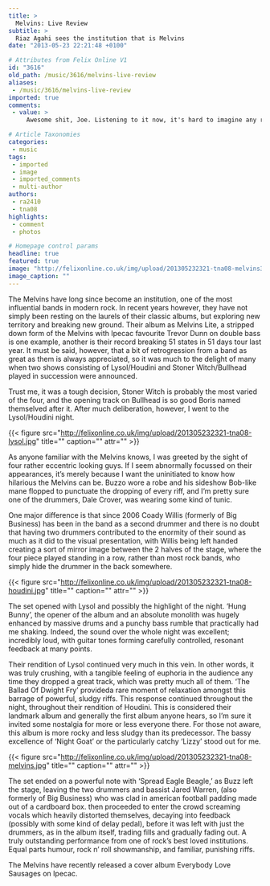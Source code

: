 ```yaml
---
title: >
  Melvins: Live Review
subtitle: >
  Riaz Agahi sees the institution that is Melvins
date: "2013-05-23 22:21:48 +0100"

# Attributes from Felix Online V1
id: "3616"
old_path: /music/3616/melvins-live-review
aliases:
 - /music/3616/melvins-live-review
imported: true
comments:
 - value: >
     Awesome shit, Joe. Listening to it now, it's hard to imagine any reeevwir not mentioning FLIPPER, but I suppose DRUNKS WITH GUNS were the midwesterner equivalent, right? We're actually moving up north to Yorkshire really soon, maybe I'll be able to actually see these animals play when they stray as far as Leeds . . .,Not too familiar with Drunks with Guns, but these <a href="http://ulcxylmibe.com">trkacs</a> actually reminded me of the last Pissed Jeans record. Similar slow, heavy approach with the abrasive vocals. A little bit more catchy though. Sounded pretty good.

# Article Taxonomies
categories:
 - music
tags:
 - imported
 - image
 - imported_comments
 - multi-author
authors:
 - ra2410
 - tna08
highlights:
 - comment
 - photos

# Homepage control params
headline: true
featured: true
image: "http://felixonline.co.uk/img/upload/201305232321-tna08-melvins3.jpg"
image_caption: ""
---
```


The Melvins have long since become an institution, one of the most influential bands in modern rock. In recent years however, they have not simply been resting on the laurels of their classic albums, but exploring new territory and breaking new ground. Their album as Melvins Lite, a stripped down form of the Melvins with Ipecac favourite Trevor Dunn on double bass is one example, another is their record breaking 51 states in 51 days tour last year. It must be said, however, that a bit of retrogression from a band as great as them is always appreciated, so it was much to the delight of many when two shows consisting of Lysol/Houdini and Stoner Witch/Bullhead played in succession were announced.

Trust me, it was a tough decision, Stoner Witch is probably the most varied of the four, and the opening track on Bullhead is so good Boris named themselved after it. After much deliberation, however, I went to the Lysol/Houdini night.

{{< figure src="http://felixonline.co.uk/img/upload/201305232321-tna08-lysol.jpg" title="" caption="" attr="" >}}

As anyone familiar with the Melvins knows, I was greeted by the sight of four rather eccentric looking guys. If I seem abnormally focussed on their appearances, it’s merely because I want the uninitiated to know how hilarious the Melvins can be. Buzzo wore a robe and his sideshow Bob-like mane flopped to punctuate the dropping of every riff, and I’m pretty sure one of the drummers, Dale Crover, was wearing some kind of tunic.

One major difference is that since 2006 Coady Willis (formerly of Big Business) has been in the band as a second drummer and there is no doubt that having two drummers contributed to the enormity of their sound as much as it did to the visual presentation, with Willis being left handed creating a sort of mirror image between the 2 halves of the stage, where the four piece played standing in a row, rather than most rock bands, who simply hide the drummer in the back somewhere.

{{< figure src="http://felixonline.co.uk/img/upload/201305232321-tna08-houdini.jpg" title="" caption="" attr="" >}}

The set opened with Lysol and possibly the highlight of the night. ‘Hung Bunny’, the opener of the album and an absolute monolith was hugely enhanced by massive drums and a punchy bass rumble that practically had me shaking. Indeed, the sound over the whole night was excellent; incredibly loud, with guitar tones forming carefully controlled, resonant feedback at many points.

Their rendition of Lysol continued very much in this vein. In other words, it was truly crushing, with a tangible feeling of euphoria in the audience any time they dropped a great track, which was pretty much all of them. ‘The Ballad Of Dwight Fry’ provideda rare moment of relaxation amongst this barrage of powerful, sludgy riffs. This response continued throughout the night, throughout their rendition of Houdini. This is considered their landmark album and generally the first album anyone hears, so I’m sure it invited some nostalgia for more or less everyone there. For those not aware, this album is more rocky and less sludgy than its predecessor. The bassy excellence of ‘Night Goat’ or the particularly catchy ‘Lizzy’ stood out for me.

{{< figure src="http://felixonline.co.uk/img/upload/201305232321-tna08-melvins.jpg" title="" caption="" attr="" >}}

The set ended on a powerful note with ‘Spread Eagle Beagle,’ as Buzz left the stage, leaving the two drummers and bassist Jared Warren, (also formerly of Big Business) who was clad in american football padding made out of a cardboard box. then proceeded to enter the crowd screaming vocals which heavily distorted themselves, decaying into feedback (possibly with some kind of delay pedal), before it was left with just the drummers, as in the album itself, trading fills and gradually fading out. A truly outstanding performance from one of rock’s best loved institutions. Equal parts humour, rock n’ roll showmanship, and familiar, punishing riffs.

The Melvins have recently released a cover album Everybody Love Sausages on Ipecac.
